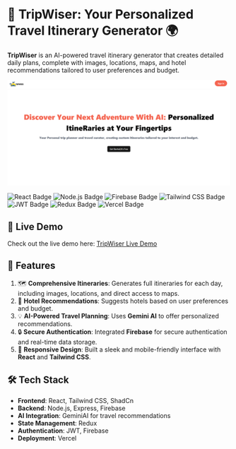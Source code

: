 # 🧳 TripWiser: Your Personalized Travel Itinerary Generator 🌍

**TripWiser** is an AI-powered travel itinerary generator that creates detailed daily plans, complete with images, locations, maps, and hotel recommendations tailored to user preferences and budget.

![TripWiser Banner](./tripwiser.png)

![React Badge](https://img.shields.io/badge/React-v18.2.0-blue) ![Node.js Badge](https://img.shields.io/badge/Node.js-v18.0.0-green) ![Firebase Badge](https://img.shields.io/badge/Firebase-v9.0-orange) ![Tailwind CSS Badge](https://img.shields.io/badge/TailwindCSS-v3.2-blue) ![JWT Badge](https://img.shields.io/badge/JWT-Authentication-red) ![Redux Badge](https://img.shields.io/badge/Redux-v4.2.0-purple) ![Vercel Badge](https://img.shields.io/badge/Vercel-Deployment-black)


## 🚀 Live Demo

Check out the live demo here: [TripWiser Live Demo](https://trip-wiser.vercel.app/)

## 🌟 Features

1. 🗺️ **Comprehensive Itineraries**: Generates full itineraries for each day, including images, locations, and direct access to maps.
2. 🏨 **Hotel Recommendations**: Suggests hotels based on user preferences and budget.
3. 💡 **AI-Powered Travel Planning**: Uses **Gemini AI** to offer personalized recommendations.
4. 🔒 **Secure Authentication**: Integrated **Firebase** for secure authentication and real-time data storage.
5. 📱 **Responsive Design**: Built a sleek and mobile-friendly interface with **React** and **Tailwind CSS**.

## 🛠️ Tech Stack

- **Frontend**: React, Tailwind CSS, ShadCn
- **Backend**: Node.js, Express, Firebase
- **AI Integration**: GeminiAI for travel recommendations
- **State Management**: Redux
- **Authentication**: JWT, Firebase
- **Deployment**: Vercel


     
